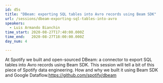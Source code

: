 ```yaml
---
id: d5s
title: "DBeam: exporting SQL tables into Avro records using Beam SDK"
url: /sessions/dbeam-exporting-sql-tables-into-avro
speakers:
  - Luis Armando Bianchin
time_start: 2020-08-27T17:40:00.000Z
time_end:   2020-08-27T18:00:00.000Z
day_num: 4

---
```


At Spotify we built and open-sourced DBeam: a connector to export SQL tables into Avro records using Beam SDK. This session will tell a bit of this piece of Spotify data engineering. How and why we built it using Beam SDK and Google Dataflow.https://github.com/spotify/dbeam

